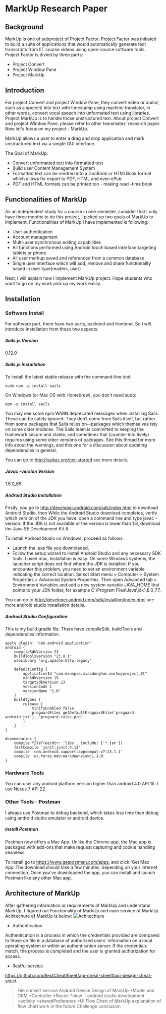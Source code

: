 # MarkUp Research Paper

## Background

MarkUp is one of subproject of Project Factor. Project Factor was initiated to build a suite of applications that would
automatically generate text transcripts from IIT course videos using open-source software tools. 
Project Factor is divied by three parts:
* Project Convert 
* Project Window Pane 
* Project MarkUp

## Introduction

For project Convert and project Window Pane, they convert video or audio( such as a speech) into text with timestamp using machine translator, in other words, convert vocal speech into unformated text using libraries. Project MarkUp is to handle those unstructured text. About project Convert and project Window Pane, please refer to other teammates' research paper. Now let's focus on my project - MarkUp.

MarkUp allows a user to enter a drag and drop application and mark unstructured text via a simple GUI interface. 

The Goal of MarkUp:
* Convert unformatted text into formatted text
* Build user Content Management System
* Formatted text can be rendred into a DocBook or HTMLBook format which allows for export to PDF, HTML and even ePub
* PDF and HTML formats can be printed too - making read -time book

## Functionalities of MarkUp

As an independent study for a course in one semester, consider that I only have three months to do this project, I picked up two goals of MarkUp to implement. Functionalities of MarkUp I have implemented is following:

* User authentication
* Account management 
* Multi-user synchronous editing capabilities
* All functions performed using Android touch based interface targeting tablets or phone
* All user markup saved and referenced from a common database
* Single user interface which will add, remove and share functionality based in user type(readers, user)

Next, I will explain how I implement MarkUp project. Hope students who want to go on my work pick up my work easily.

## Installation
### Software Install

For software part, there have two parts, backend and frontend. So I will introduce installation from these two aspects.
##### Sails.js Version
0.12.0
##### Sails.js Installation

To install the latest stable release with the command-line tool:
```
sudo npm -g install sails
```
On Windows (or Mac OS with Homebrew), you don't need sudo:
```
npm -g install sails
```
You may see some npm WARN deprecated messages when installing Sails. These can be safely ignored. They don’t come from Sails itself, but rather from some packages that Sails relies on--packages which themselves rely on some older modules. The Sails team is committed to keeping the framework secure and stable, and sometimes that (counter-intuitively) requires using some older versions of packages. See this thread for more info about the warnings, and this one for a discussion about updating dependencies in general.

You can go to <http://sailsjs.org/get-started> see more details.

##### Javac -version Version
1.6.0_65
##### Android Studio Installation
Firstly, you go to <http://developer.android.com/sdk/index.html> to download Android Studio, then While the Android Studio download completes, verify which version of the JDK you have: open a command line and type javac -version. If the JDK is not available or the version is lower than 1.8, download the Java SE Development Kit 8.

To install Android Studio on Windows, proceed as follows:
* Launch the .exe file you downloaded.
* Follow the setup wizard to install Android Studio and any necessary SDK tools. I used mac, installation is easy.
On some Windows systems, the launcher script does not find where the JDK is installed. If you encounter this problem, you need to set an environment variable indicating the correct location. Select Start menu > Computer > System Properties > Advanced System Properties. Then open Advanced tab > Environment Variables and add a new system variable JAVA_HOME that points to your JDK folder, for example C:\Program Files\Java\jdk1.8.0_77.

You can go to <http://developer.android.com/sdk/installing/index.html> see more android studio installation details.

##### Android Studio Configuration
This is my build.gradle file. There have compileSdk, buildTools and dependencies information.
```
apply plugin: 'com.android.application'
android {
    compileSdkVersion 23
    buildToolsVersion "23.0.1"
    useLibrary 'org.apache.http.legacy'

    defaultConfig {
        applicationId "com.example.miaodonghan.markupproject_01"
        minSdkVersion 15
        targetSdkVersion 23
        versionCode 1
        versionName "1.0"
    }
    buildTypes {
        release {
            minifyEnabled false
            proguardFiles getDefaultProguardFile('proguard-android.txt'), 'proguard-rules.pro'
        }
    }
}

dependencies {
    compile fileTree(dir: 'libs', include: ['*.jar'])
    testCompile 'junit:junit:4.12'
    compile 'com.android.support:appcompat-v7:23.1.1'
    compile 'us.feras.mdv:markdownview:1.1.0'
}
```
### Hardware Tools

You can user any android platform version higher than android 4.0 API 15. I use Nexus 7 API 22.

### Other Tools - Postman
I always use Postman to debug backend, which takes less time than debug using android studio emulator or android device.

##### Install Postman
Postman now offers a Mac App. Unlike the Chrome app, the Mac app is packaged with add-ons that make request capturing and cookie handling seamless.

To install go to <https://www.getpostman.com/apps>, and click 'Get Mac App'.The download should take a few minutes, depending on your internet connection. Once you've downloaded the app, you can install and launch Postman like any other Mac app. 
## Architecture of MarkUp
After gathering information or requirements of MarkUp and understand MarkUp, I figured out Functionality of MarkUp and main service of MarkUp. Achitechure of MarkUp is below:
![Achitechture](images/architecture.jpg)

  * Authentication
  
  Authentication is a process in which the credentials provided are compared to those on file in a database of authorized users' information on a local operating system or within an authentication server. If the credentials match, the process is completed and the user is granted authorization for access.
  * Restful service

https://github.com/RestCheatSheet/api-cheat-sheet#api-design-cheat-sheet
  >File convert service
  >Android Device
>Design of MarkUp
  *Model and ORM
  *Controller
  *Router
  *view --android studio development
    >activity
    >sharedProference
    >UI
>Flow Chart of MarkUp
  >explanation of flow chart
>work in the future
>Challenge
>conclusion
